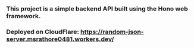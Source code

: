 ### This project is a simple backend API built using the Hono web framework. <br>
### Deployed on CloudFlare: https://random-json-server.msrathore0481.workers.dev/
